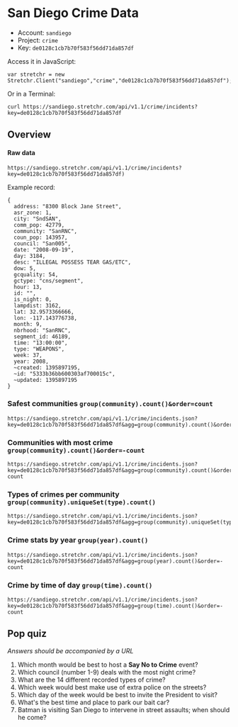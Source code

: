 San Diego Crime Data
========

  * Account: `sandiego`
  * Project: `crime`
  * Key: `de0128c1cb7b70f583f56dd71da857df`

Access it in JavaScript:

```
var stretchr = new Stretchr.Client("sandiego","crime","de0128c1cb7b70f583f56dd71da857df");
```

Or in a Terminal:

```
curl https://sandiego.stretchr.com/api/v1.1/crime/incidents?key=de0128c1cb7b70f583f56dd71da857df
```

## Overview

#### Raw data

    https://sandiego.stretchr.com/api/v1.1/crime/incidents?key=de0128c1cb7b70f583f56dd71da857df)

Example record:

```
{
  address: "8300 Block Jane Street",
  asr_zone: 1,
  city: "SndSAN",
  comm_pop: 42779,
  community: "SanRNC",
  coun_pop: 143957,
  council: "San005",
  date: "2008-09-19",
  day: 3184,
  desc: "ILLEGAL POSSESS TEAR GAS/ETC",
  dow: 5,
  gcquality: 54,
  gctype: "cns/segment",
  hour: 13,
  id: "",
  is_night: 0,
  lampdist: 3162,
  lat: 32.9573366666,
  lon: -117.143776738,
  month: 9,
  nbrhood: "SanRNC",
  segment_id: 46189,
  time: "13:00:00",
  type: "WEAPONS",
  week: 37,
  year: 2008,
  ~created: 1395897195,
  ~id: "5333b36bb600303af700015c",
  ~updated: 1395897195
}
```

### Safest communities `group(community).count()&order=count`

    https://sandiego.stretchr.com/api/v1.1/crime/incidents.json?key=de0128c1cb7b70f583f56dd71da857df&agg=group(community).count()&order=count

### Communities with most crime `group(community).count()&order=-count`

    https://sandiego.stretchr.com/api/v1.1/crime/incidents.json?key=de0128c1cb7b70f583f56dd71da857df&agg=group(community).count()&order=-count

### Types of crimes per community `group(community).uniqueSet(type).count()`

    https://sandiego.stretchr.com/api/v1.1/crime/incidents.json?key=de0128c1cb7b70f583f56dd71da857df&agg=group(community).uniqueSet(type).count()&order=count

### Crime stats by year `group(year).count()`

    https://sandiego.stretchr.com/api/v1.1/crime/incidents.json?key=de0128c1cb7b70f583f56dd71da857df&agg=group(year).count()&order=-count

### Crime by time of day `group(time).count()`

    https://sandiego.stretchr.com/api/v1.1/crime/incidents.json?key=de0128c1cb7b70f583f56dd71da857df&agg=group(time).count()&order=-count
    
## Pop quiz

_Answers should be accompanied by a URL_

  1. Which month would be best to host a **Say No to Crime** event?
  1. Which council (number 1-9) deals with the most night crime?
  1. What are the 14 different recorded types of crime?
  1. Which week would best make use of extra police on the streets?
  1. Which day of the week would be best to invite the President to visit?
  1. What's the best time and place to park our bait car?
  1. Batman is visiting San Diego to intervene in street assaults; when should he come?
  
